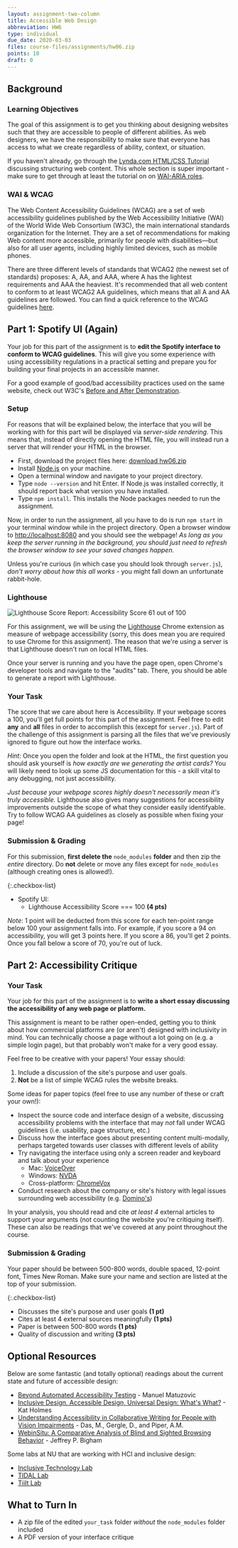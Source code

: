 ```yaml
---
layout: assignment-two-column
title: Accessible Web Design
abbreviation: HW6
type: individual
due_date: 2020-03-03
files: course-files/assignments/hw06.zip
points: 10
draft: 0
---
```


<style>
    img {
        max-width: 800px;
        max-height: 400px;
    }
</style>

## Background

### Learning Objectives

The goal of this assignment is to get you thinking about designing websites such that they are accessible to people of different abilities.
As web designers, we have the responsibility to make sure that everyone has access to what we create regardless of ability, context, or situation.

If you haven't already, go through the [Lynda.com HTML/CSS Tutorial][Lynda] discussing structuring web content.
This whole section is super important - make sure to get through at least the tutorial on on [WAI-ARIA roles][Lynda WAI-ARIA]. 

### WAI & WCAG

The Web Content Accessibility Guidelines (WCAG) are a set of web accessibility guidelines published by the Web Accessibility Initiative (WAI) of the World Wide Web Consortium (W3C), the main international standards organization for the Internet.
They are a set of recommendations for making Web content more accessible, primarily for people with disabilities—but also for all user agents, including highly limited devices, such as mobile phones.

There are three different levels of standards that WCAG2 (the newest set of standards) proposes: A, AA, and AAA, where A has the lightest requirements and AAA the heaviest.
It's recommended that all web content to conform to at least WCAG2 AA guidelines, which means that all A and AA guidelines are followed.
You can find a quick reference to the WCAG guidelines [here][WCAG Quickref].

## Part 1: Spotify UI (Again)

Your job for this part of the assignment is to **edit the Spotify interface to conform to WCAG guidelines**.
This will give you some experience with using accessibility regulations in a practical setting and prepare you for building your final projects in an accessible manner.

For a good example of good/bad accessibility practices used on the same website, check out W3C's [Before and After Demonstration][b4a].

### Setup

For reasons that will be explained below, the interface that you will be working with for this part will be displayed via *server-side rendering*. This means that, instead of directly opening the HTML file, you will instead run a server that will render your HTML in the browser.

- First, download the project files here: <a class="hw" href="{{site.baseurl}}/{{page.files}}">download hw06.zip<i class="fasfa-link"></i></a>
- Install [Node.js][Node] on your machine.
- Open a terminal window and navigate to your project directory.
- Type `node --version` and hit Enter. If Node.js was installed correctly, it should report back what version you have installed.
- Type `npm install`. This installs the Node packages needed to run the assignment.

Now, in order to run the assignment, all you have to do is run `npm start` in your terminal window while in the project directory. Open a browser window to [http://localhost:8080](http://localhost:8080) and you should see the webpage! *As long as you keep the server running in the background, you should just need to refresh the browser window to see your saved changes happen.*

Unless you're curious (in which case you should look through `server.js`), *don't worry about how this all works* - you might fall down an unfortunate rabbit-hole.

### Lighthouse

![Lighthouse Score Report: Accessibility Score 61 out of 100][lighthouse-img]

For this assignment, we will be using the [Lighthouse][Lighthouse] Chrome extension as measure of webpage accessibility (sorry, this does mean you are required to use Chrome for this assignment). The reason that we're using a server is that Lighthouse doesn't run on local HTML files.

Once your server is running and you have the page open, open Chrome's developer tools and navigate to the "audits" tab. There, you should be able to generate a report with Lighthouse.

### Your Task

The score that we care about here is Accessibility. If your webpage scores a 100, you'll get full points for this part of the assignment. Feel free to edit **any** and **all** files in order to accomplish this (except for `server.js`). Part of the challenge of this assignment is parsing all the files that we've previously ignored to figure out how the interface works.

*Hint*: Once you open the folder and look at the HTML, the first question you should ask yourself is *how exactly are we generating the artist cards?* You will likely need to look up some JS documentation for this - a skill vital to any debugging, not just accessibility.

*Just because your webpage scores highly doesn't necessarily mean it's truly accessible.* Lighthouse also gives many suggestions for accessibility improvements outside the scope of what they consider easily identifyable. Try to follow WCAG AA guidelines as closely as possible when fixing your page!

### Submission & Grading

For this submission, **first delete the** `node_modules` **folder** and then zip the *entire* directory. Do **not** delete or move any files except for `node_modules` (although creating ones is allowed!).

{:.checkbox-list}
* Spotify UI:
  * Lighthouse Accessibility Score === 100 **(4 pts)**

*Note*: 1 point will be deducted from this score for each ten-point range below 100 your assignment falls into.
For example, if you score a 94 on accessibility, you will get 3 points here. If you score a 86, you'll get 2 points.
Once you fall below a score of 70, you're out of luck.

## Part 2: Accessibility Critique

### Your Task

Your job for this part of the assignment is to **write a short essay discussing the accessibility of any web page or platform.**

This assignment is meant to be rather open-ended, getting you to think about how commercial platforms are (or aren't) designed with inclusivity in mind. You can technically choose a page without a lot going on (e.g. a simple login page), but that probably won't make for a very good essay.

Feel free to be creative with your papers! Your essay should:
1. Include a discussion of the site's purpose and user goals.
2. **Not** be a list of simple WCAG rules the website breaks.

Some ideas for paper topics (feel free to use any number of these or craft your own!):

* Inspect the source code and interface design of a website, discussing accessibility problems with the interface that may *not* fall under WCAG guidelines (i.e. usability, page structure, etc.)
* Discuss how the interface goes about presenting content multi-modally, perhaps targeted towards user classes with different levels of ability
* Try navigating the interface using only a screen reader and keyboard and talk about your experience
  * Mac: [VoiceOver][VoiceOver]
  * Windows: [NVDA][NVDA]
  * Cross-platform: [ChromeVox][ChromeVox]
* Conduct research about the company or site's history with legal issues surrounding web accessibility (e.g. [Domino's][Domino's])

In your analysis, you should read and cite *at least 4* external articles to support your arguments (not counting the website you're critiquing itself). These can also be readings that we've covered at any point throughout the course.



### Submission & Grading

Your paper should be between 500-800 words, double spaced, 12-point font, Times New Roman. Make sure your name and section are listed at the top of your submission.

{:.checkbox-list}
* Discusses the site's purpose and user goals **(1 pt)**
* Cites at least 4 external sources meaningfully **(1 pts)**
* Paper is between 500-800 words **(1 pts)**
* Quality of discussion and writing **(3 pts)**

## Optional Resources

Below are some fantastic (and totally optional) readings about the current state and future of accessible design:

* [Beyond Automated Accessibility Testing][Beyond Automation] - Manuel Matuzovic
* [Inclusive Design, Accessible Design, Universal Design: What's What?][Holmes] - Kat Holmes
* [Understanding Accessibility in Collaborative Writing for People with Vision Impairments][Collab] - Das, M., Gergle, D., and Piper, A.M.
* [WebinSitu: A Comparative Analysis of Blind and Sighted Browsing Behavior][WebinSitu] - Jeffrey P. Bigham

Some labs at NU that are working with HCI and inclusive design:
* [Inclusive Technology Lab][ITL]
* [TIDAL Lab][TIDAL]
* [Tiilt Lab][Tiilt]

## What to Turn In

* A zip file of the edited `your_task` folder *without* the `node_modules` folder included
* A PDF version of your interface critique

[b4a]: https://www.w3.org/WAI/demos/bad/
[Beyond Automation]: https://www.matuzo.at/blog/beyond-automatic-accessibility-testing-6-things-i-check-on-every-website-i-build/
[ChromeVox]: https://chrome.google.com/webstore/detail/chromevox-classic-extensi/kgejglhpjiefppelpmljglcjbhoiplfn?hl=en-GB
[Collab]: https://dl.acm.org/doi/10.1145/3359293
[Domino's]: https://www.ciodive.com/news/what-dominos-digital-accessibility-lawsuit-means-for-compliance/564737/
[Holmes]: https://www.fastcompany.com/90243282/the-no-1-thing-youre-getting-wrong-about-inclusive-design
[ITL]: https://inclusive.northwestern.edu
[Lighthouse]: https://chrome.google.com/webstore/detail/lighthouse/blipmdconlkpinefehnmjammfjpmpbjk?hl=en
[Lynda]: https://www.linkedin.com/learning/html-essential-training/the-value-of-structure?u=75814418
[Lynda WAI-ARIA]: https://www.linkedin.com/learning/html-essential-training/using-wai-aria-roles?u=75814418
[Node]: https://nodejs.org/en/download/
[NVDA]: https://www.nvaccess.org/download/
[TIDAL]: https://tidal.northwestern.edu
[Tiilt]: https://tiilt.northwestern.edu/projects/
[VoiceOver]: https://www.applevis.com/guides/beginners-guide-using-macos-voiceover
[WCAG Quickref]: https://www.w3.org/WAI/WCAG21/quickref/
[WebinSitu]: https://dl.acm.org/doi/pdf/10.1145/1296843.1296854

[lighthouse-img]: {{site.baseurl}}/assets/images/hw06/lighthouse.png
